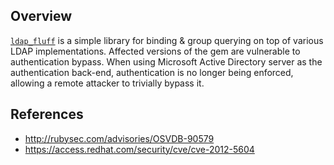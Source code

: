 ## Overview
[`ldap_fluff`](https://rubygems.org/gems/ldap_fluff) is a simple library for binding & group querying on top of various LDAP implementations.
Affected versions of the gem are vulnerable to authentication bypass. When using Microsoft Active Directory server as the authentication back-end, authentication is no longer being enforced, allowing a remote attacker to trivially bypass it.

## References
- http://rubysec.com/advisories/OSVDB-90579
- https://access.redhat.com/security/cve/cve-2012-5604
